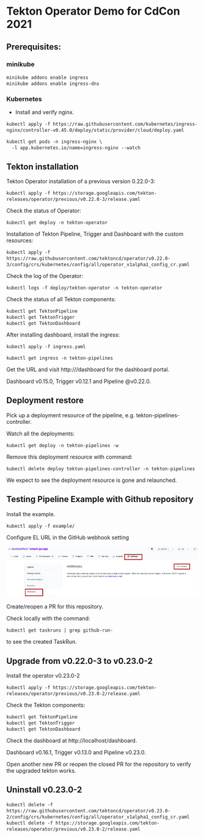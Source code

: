 # Tekton Operator Demo for CdCon 2021

## Prerequisites:

### minikube
```
minikube addons enable ingress
minikube addons enable ingress-dns
```
### Kubernetes
- Install and verify nginx.
```
kubectl apply -f https://raw.githubusercontent.com/kubernetes/ingress-nginx/controller-v0.45.0/deploy/static/provider/cloud/deploy.yaml
```

```aidl
kubectl get pods -n ingress-nginx \
  -l app.kubernetes.io/name=ingress-nginx --watch
```

## Tekton installation

Tekton Operator installation of a previous version 0.22.0-3:
```
kubectl apply -f https://storage.googleapis.com/tekton-releases/operator/previous/v0.22.0-3/release.yaml
```

Check the status of Operator:
```
kubectl get deploy -n tekton-operator
```

Installation of Tekton Pipeline, Trigger and Dashboard with the custom resources:
```
kubectl apply -f https://raw.githubusercontent.com/tektoncd/operator/v0.22.0-3/config/crs/kubernetes/config/all/operator_v1alpha1_config_cr.yaml
```

Check the log of the Operator:
```
kubectl logs -f deploy/tekton-operator -n tekton-operator
```

Check the status of all Tekton components:
```
kubectl get TektonPipeline
kubectl get TektonTrigger
kubectl get TektonDashboard
```

After installing dashboard, install the ingress:
```
kubectl apply -f ingress.yaml
```

```
kubectl get ingress -n tekton-pipelines
```
Get the URL and visit
http://<ingressIP>/dashboard for the dashboard portal.

Dashboard v0.15.0, Trigger v0.12.1 and Pipeline @v0.22.0.

## Deployment restore

Pick up a deployment resource of the pipeline, e.g. tekton-pipelines-controller.

Watch all the deployments:
```
kubectl get deploy -n tekton-pipelines -w
```

Remove this deployment resource with command:
```
kubectl delete deploy tekton-pipelines-controller -n tekton-pipelines
```

We expect to see the deployment resource is gone and relaunched.

## Testing Pipeline Example with Github repository

Install the example.
```
kubectl apply -f example/
```

Configure EL URL in the GitHub webhook setting

![Webhook Configuration](https://github.com/savitaashture/tekton-demo/blob/main/image/webhook.png)

Create/reopen a PR for this repository.

Check locally with the command:
```
kubectl get taskruns | grep github-run-
```
to see the created TaskRun.

## Upgrade from v0.22.0-3 to v0.23.0-2

Install the operator v0.23.0-2
```
kubectl apply -f https://storage.googleapis.com/tekton-releases/operator/previous/v0.23.0-2/release.yaml
```

Check the Tekton components:
```
kubectl get TektonPipeline
kubectl get TektonTrigger
kubectl get TektonDashboard
```

Check the dashboard at http://localhost/dashboard.

Dashboard v0.16.1, Trigger v0.13.0 and Pipeline v0.23.0.

Open another new PR or reopen the closed PR for the repository to verify the upgraded tekton works.

## Uninstall v0.23.0-2
```
kubectl delete -f https://raw.githubusercontent.com/tektoncd/operator/v0.23.0-2/config/crs/kubernetes/config/all/operator_v1alpha1_config_cr.yaml 
kubectl delete -f https://storage.googleapis.com/tekton-releases/operator/previous/v0.23.0-2/release.yaml
```
